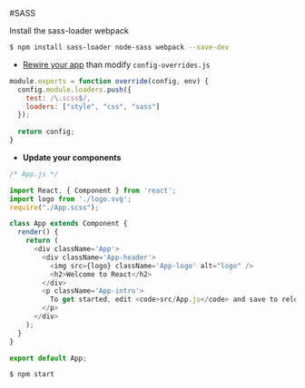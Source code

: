 #SASS

Install the sass-loader webpack

```bash
$ npm install sass-loader node-sass webpack --save-dev
```

* [Rewire your app](https://github.com/timarney/react-app-rewired#how-to-rewire-your-create-react-app-project) than modify `config-overrides.js`

```javascript
module.exports = function override(config, env) {
  config.module.loaders.push({
    test: /\.scss$/,
    loaders: ["style", "css", "sass"]
  });
  
  return config;
}

```

* **Update your components**

```javascript
/* App.js */

import React, { Component } from 'react';
import logo from './logo.svg';
require("./App.scss");

class App extends Component {
  render() {
    return (
      <div className='App'>
        <div className='App-header'>
          <img src={logo} className='App-logo' alt="logo" />
          <h2>Welcome to React</h2>
        </div>
        <p className='App-intro'>
          To get started, edit <code>src/App.js</code> and save to reload.
        </p>
      </div>
    );
  }
}

export default App;

```

```bash
$ npm start
```
